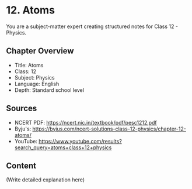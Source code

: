 # 12. Atoms

You are a subject-matter expert creating structured notes for Class 12 - Physics.

## Chapter Overview
- Title: Atoms
- Class: 12
- Subject: Physics
- Language: English
- Depth: Standard school level

## Sources
- NCERT PDF: https://ncert.nic.in/textbook/pdf/pesc1212.pdf
- Byju's: https://byjus.com/ncert-solutions-class-12-physics/chapter-12-atoms/
- YouTube: https://www.youtube.com/results?search_query=atoms+class+12+physics

## Content
(Write detailed explanation here)
